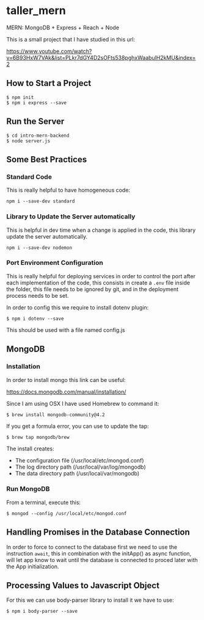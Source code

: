 # taller_mern

MERN: MongoDB + Express + Reach + Node

This is a small project that I have studied in this url:

https://www.youtube.com/watch?v=6B93HxW7VAk&list=PLkr7dGY4D2sOFts538pghxWaabulH2kMU&index=2


## How to Start a Project 

```console
$ npm init
$ npm i express --save 
```

## Run the Server 

```console
$ cd intro-mern-backend
$ node server.js 
``` 

## Some Best Practices  

### Standard Code 
This is really helpful to have homogeneous code:
```console
npm i --save-dev standard
``` 

### Library to Update the Server automatically 
This is helpful in dev time when a change is applied in the code, this library update the server automatically.
```console 
npm i --save-dev nodemon 
```

### Port Environment Configuration
This is really helpful for deploying services in order to control the port after each implementation of the code, this consists in create a `.env` file inside the folder, this file needs to be ignored by git, and in the deployment process needs to be set.

In order to config this we require to install dotenv plugin:
```console
$ npm i dotenv --save 
```
This should be used with a file named config.js

## MongoDB

### Installation 

In order to install mongo this link can be useful:

https://docs.mongodb.com/manual/installation/

Since I am using OSX I have used Homebrew to command it:

```console
$ brew install mongodb-community@4.2
``` 

If you get a formula error, you can use to update the tap:
```console
$ brew tap mongodb/brew
```

The install creates:
- The configuration file (/usr/local/etc/mongod.conf)
- The log directory path (/usr/local/var/log/mongodb)
- The data directory path (/usr/local/var/mongodb)


### Run MongoDB

From a terminal, execute this:

```console
$ mongod --config /usr/local/etc/mongod.conf 
``` 

## Handling Promises in the Database Connection 

In order to force to connect to the database first we need to use the instruction `await`, this in combination with the initApp() as async function, will let app know to wait until the database is connected to proced later with the App initialization.

## Processing Values to Javascript Object

For this we can use body-parser library to install it we have to use:
```console
$ npm i body-parser --save
``` 


